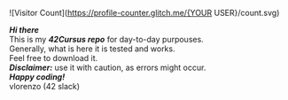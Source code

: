 
![Visitor Count](https://profile-counter.glitch.me/{YOUR USER}/count.svg)<br>

***Hi there*** <br> 
This is my ***42Cursus repo*** for day-to-day purpouses.<br>
Generally, what is here it is tested and works.<br>
Feel free to download it.<br>
***Disclaimer:*** use it with caution, as errors might occur.<br>
***Happy coding!*** <br>
vlorenzo (42 slack)
